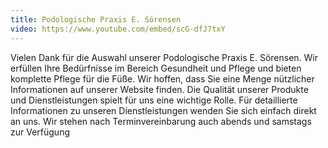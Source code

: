 ```yaml
---
title: Podologische Praxis E. Sörensen
video: https://www.youtube.com/embed/scG-dfJ7txY
---
```


Vielen Dank für die Auswahl unserer Podologische Praxis E. Sörensen. Wir
erfüllen Ihre Bedürfnisse im Bereich Gesundheit und Pflege und bieten
komplette Pflege für die Füße. Wir hoffen, dass Sie eine Menge
nützlicher Informationen auf unserer Website finden. Die Qualität
unserer Produkte und Dienstleistungen spielt für uns eine wichtige
Rolle. Für detaillierte Informationen zu unseren Dienstleistungen wenden
Sie sich einfach direkt an uns. Wir stehen nach Terminvereinbarung auch
abends und samstags zur Verfügung

<youtube :src="video"></youtube>
